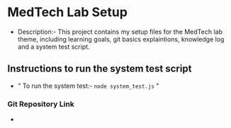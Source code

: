 # MedTech Lab Setup

- Description:- This project contains my setup files for the MedTech lab theme, including learning goals, git basics explaintions, knowledge log and a system test script.

## Instructions to run the system test script

- " To run the system test:- ```node system_test.js``` "

### Git Repository Link

- 